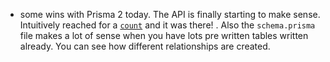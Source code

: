 ---
---

- some wins with Prisma 2 today. The API is finally starting to make sense. Intuitively reached for a [`count`](https://www.prisma.io/docs/concepts/components/prisma-client/aggregation-grouping-summarizing#count) and it was there! . Also the `schema.prisma` file makes a lot of sense when you have lots pre written tables written already. You can see how different relationships are created.
